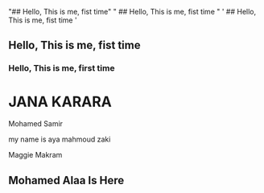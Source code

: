 "## Hello, This is me, fist time" 
" ## Hello, This is me, fist time " 
' ## Hello, This is me, fist time ' 
## Hello, This is me, fist time  
### Hello, This is me, first time  

JANA KARARA
=======

Mohamed Samir


my name is aya mahmoud zaki

Maggie Makram



## Mohamed Alaa Is Here 


